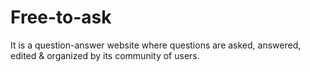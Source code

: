 # Free-to-ask
It is a question-answer website where questions are asked, answered, edited &amp; organized by its community of users.
